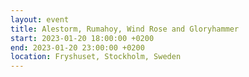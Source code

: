 ```yaml
---
layout: event
title: Alestorm, Rumahoy, Wind Rose and Gloryhammer
start: 2023-01-20 18:00:00 +0200
end: 2023-01-20 23:00:00 +0200
location: Fryshuset, Stockholm, Sweden
---
```

